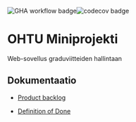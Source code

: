![GHA workflow badge](https://github.com/Doubleneck/Jetta/workflows/CI/badge.svg)![codecov badge](https://codecov.io/gh/Doubleneck/Jetta/branch/master/graph/badge.svg?token=HLHGkP7oag)


# OHTU Miniprojekti

Web-sovellus graduviitteiden hallintaan

## Dokumentaatio

- [Product backlog](https://helsinkifi-my.sharepoint.com/:x:/r/personal/tsharkon_ad_helsinki_fi/_layouts/15/Doc.aspx?sourcedoc=%7B990EAC30-58E9-4205-BA24-63F613E3C18C%7D&file=Jetta_ProductBacklog.xlsx&action=default&mobileredirect=true)

- [Definition of Done](https://github.com/Doubleneck/Jetta/blob/master/documentation/definition_of_done.md)


